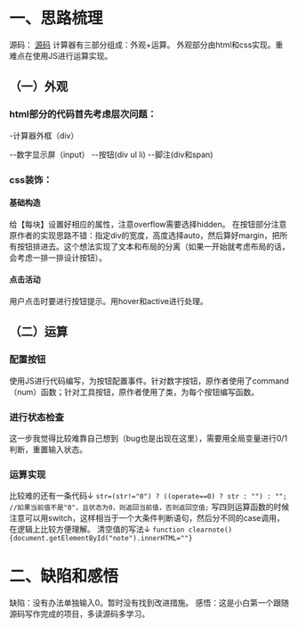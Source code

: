 # 一、思路梳理
源码：
<a href="https://www.cnblogs.com/imyeah/archive/2011/12/28/2304197.html" target="_blank">源码</a>
计算器有三部分组成：外观+运算。
外观部分由html和css实现。重难点在使用JS进行运算实现。

## （一）外观
### html部分的代码首先考虑层次问题：
-计算器外框（div）
<!--form提交表单-->
--数字显示屏（input）
--按钮(div ul li)
--脚注(div和span)

### css装饰：
#### 基础构造
给【每块】设置好相应的属性，注意overflow需要选择hidden。
在按钮部分注意原作者的实现思路不错：指定div的宽度，高度选择auto，然后算好margin，把所有按钮排进去。这个想法实现了文本和布局的分离（如果一开始就考虑布局的话，会考虑一排一排设计按钮）。
#### 点击活动
用户点击时要进行按钮提示。用hover和active进行处理。

## （二）运算
### 配置按钮
使用JS进行代码编写，为按钮配置事件。针对数字按钮，原作者使用了command（num）函数；针对工具按钮，原作者使用了类，为每个按钮编写函数。
### 进行状态检查
这一步我觉得比较难靠自己想到（bug也是出现在这里），需要用全局变量进行0/1判断，重置输入状态。
### 运算实现
比较难的还有一条代码↓
`str=(str!="0") ? ((operate==0) ? str : "") : "";        //如果当前值不是"0"，且状态为0，则返回当前值，否则返回空值;`
写四则运算函数的时候注意可以用switch，这样相当于一个大条件判断语句，然后分不同的case调用，在逻辑上比较方便理解。
清空值的写法↓
`function clearnote(){document.getElementById("note").innerHTML=""}`

# 二、缺陷和感悟
缺陷：没有办法单独输入0。暂时没有找到改进措施。
感悟：这是小白第一个跟随源码写作完成的项目，多读源码多学习。
